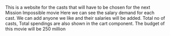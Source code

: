 This is a website for the casts that will have to be chosen for the next Mission Impossible movie
Here we can see the salary demand for each cast. We can add anyone we like and their salaries will be added. Total no of casts, Total 
spendings are also shown in the 
cart component. The budget of this movie will be 250 million

